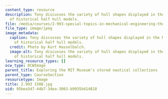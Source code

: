 ```yaml
---
content_type: resource
description: Tony discusses the variety of hull shapes displayed in the Museum's collection
  of historical half hull models.
file: /media/courses/2-993-special-topics-in-mechanical-engineering-the-art-and-science-of-boat-design-january-iap-2007/95bea34744b734ea3063b9935b414818_29931508.jpg
file_type: image/jpeg
image_metadata:
  caption: Tony discusses the variety of hull shapes displayed in the Museum's collection
    of historical half hull models.
  credit: Photo by Kurt Hasselbalch.
  image-alt: Tony discusses the variety of hull shapes displayed in the Museum's collection
    of historical half hull models.
learning_resource_types: []
ocw_type: OCWImage
parent_title: Exploring the MIT Museum's stored nautical collections
parent_type: CourseSection
resourcetype: Image
title: 2.993 1508.jpg
uid: 95bea347-44b7-34ea-3063-b9935b414818
---
```

